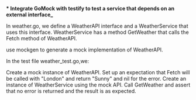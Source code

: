 **\* Integrate GoMock with testify to test a service that depends on an external interface\_**

In weather.go, we define a WeatherAPI interface and a WeatherService that uses this interface.
WeatherService has a method GetWeather that calls the Fetch method of WeatherAPI.

use mockgen to generate a mock implementation of WeatherAPI.

In the test file weather_test.go,we:

Create a mock instance of WeatherAPI.
Set up an expectation that Fetch will be called with "London" and return "Sunny" and nil for the error.
Create an instance of WeatherService using the mock API.
Call GetWeather and assert that no error is returned and the result is as expected.
